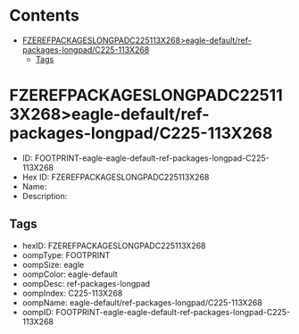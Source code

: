 



Contents
========

* [FZEREFPACKAGESLONGPADC225113X268>eagle-default/ref-packages-longpad/C225-113X268](#fzerefpackageslongpadc225113x268eagle-defaultref-packages-longpadc225-113x268)
	* [Tags](#tags)

# FZEREFPACKAGESLONGPADC225113X268>eagle-default/ref-packages-longpad/C225-113X268

- ID: FOOTPRINT-eagle-eagle-default-ref-packages-longpad-C225-113X268
- Hex ID: FZEREFPACKAGESLONGPADC225113X268
- Name: 
- Description: 

## Tags

- hexID: FZEREFPACKAGESLONGPADC225113X268
- oompType: FOOTPRINT
- oompSize: eagle
- oompColor: eagle-default
- oompDesc: ref-packages-longpad
- oompIndex: C225-113X268
- oompName: eagle-default/ref-packages-longpad/C225-113X268
- oompID: FOOTPRINT-eagle-eagle-default-ref-packages-longpad-C225-113X268
